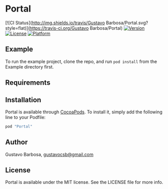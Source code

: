 # Portal

[![CI Status](http://img.shields.io/travis/Gustavo Barbosa/Portal.svg?style=flat)](https://travis-ci.org/Gustavo Barbosa/Portal)
[![Version](https://img.shields.io/cocoapods/v/Portal.svg?style=flat)](http://cocoapods.org/pods/Portal)
[![License](https://img.shields.io/cocoapods/l/Portal.svg?style=flat)](http://cocoapods.org/pods/Portal)
[![Platform](https://img.shields.io/cocoapods/p/Portal.svg?style=flat)](http://cocoapods.org/pods/Portal)

## Example

To run the example project, clone the repo, and run `pod install` from the Example directory first.

## Requirements

## Installation

Portal is available through [CocoaPods](http://cocoapods.org). To install
it, simply add the following line to your Podfile:

```ruby
pod "Portal"
```

## Author

Gustavo Barbosa, gustavocsb@gmail.com

## License

Portal is available under the MIT license. See the LICENSE file for more info.
